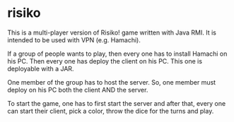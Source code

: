 # risiko

This is a multi-player version of Risiko! game written with Java RMI.
It is intended to be used with VPN (e.g. Hamachi).

If a group of people wants to play, then every one has to install
Hamachi on his PC. Then every one has deploy the client on his PC.
This one is deployable with a JAR.

One member of the group has to host the server. So, one member must
deploy on his PC both the client AND the server. 

To start the game, one has to first start the server and after that, 
every one can start their client, pick a color, throw the dice for
the turns and play.
